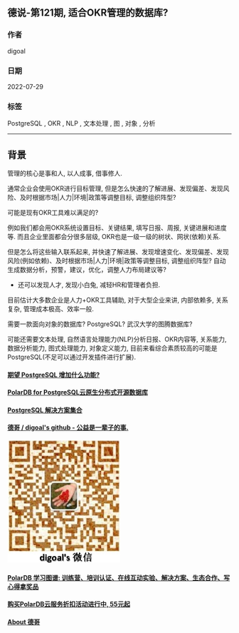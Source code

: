 ## 德说-第121期, 适合OKR管理的数据库?    
            
### 作者            
digoal            
            
### 日期            
2022-07-29           
            
### 标签            
PostgreSQL , OKR , NLP , 文本处理 , 图 , 对象 , 分析        
            
----            
            
## 背景      
管理的核心是事和人, 以人成事, 借事修人.   
  
通常企业会使用OKR进行目标管理, 但是怎么快速的了解进展、发现偏差、发现风险、及时根据市场|人力|环境|政策等调整目标, 调整组织阵型?   
  
可能是现有OKR工具难以满足的?  
  
例如我们都会用OKR系统设置目标、关键结果, 填写日报、周报, 关键进展和进度等. 而且企业里面都会分很多层级, OKR也是一级一级的树状、网状(依赖)关系.    
  
但是怎么将这些输入联系起来, 并快速了解进展、发现增速变化、发现偏差、发现风险(例如依赖)、及时根据市场|人力|环境|政策等调整目标, 调整组织阵型? 自动生成数据分析，预警，建议，优化，调整人力布局建议等?   
- 还可以发现人才, 发现小白兔, 减轻HR和管理者负担. 
  
目前估计大多数企业是人力+OKR工具辅助, 对于大型企业来讲, 内部依赖多, 关系复杂, 管理成本极高、效率一般.    
  
需要一款面向对象的数据库? PostgreSQL? 武汉大学的图腾数据库?   
  
可能还需要文本处理, 自然语言处理能力(NLP)分析日报、OKR内容等, 关系能力, 数据分析能力, 图式处理能力, 对象定义能力, 目前来看综合素质较高的可能是PostgreSQL(不足可以通过开发插件进行扩展).    
  
  
  
  
#### [期望 PostgreSQL 增加什么功能?](https://github.com/digoal/blog/issues/76 "269ac3d1c492e938c0191101c7238216")
  
  
#### [PolarDB for PostgreSQL云原生分布式开源数据库](https://github.com/ApsaraDB/PolarDB-for-PostgreSQL "57258f76c37864c6e6d23383d05714ea")
  
  
#### [PostgreSQL 解决方案集合](https://yq.aliyun.com/topic/118 "40cff096e9ed7122c512b35d8561d9c8")
  
  
#### [德哥 / digoal's github - 公益是一辈子的事.](https://github.com/digoal/blog/blob/master/README.md "22709685feb7cab07d30f30387f0a9ae")
  
  
![digoal's wechat](../pic/digoal_weixin.jpg "f7ad92eeba24523fd47a6e1a0e691b59")
  
  
#### [PolarDB 学习图谱: 训练营、培训认证、在线互动实验、解决方案、生态合作、写心得拿奖品](https://www.aliyun.com/database/openpolardb/activity "8642f60e04ed0c814bf9cb9677976bd4")
  
  
#### [购买PolarDB云服务折扣活动进行中, 55元起](https://www.aliyun.com/activity/new/polardb-yunparter?userCode=bsb3t4al "e0495c413bedacabb75ff1e880be465a")
  
  
#### [About 德哥](https://github.com/digoal/blog/blob/master/me/readme.md "a37735981e7704886ffd590565582dd0")
  
